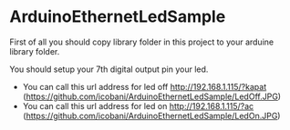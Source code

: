 # ArduinoEthernetLedSample

First of all you should copy library folder in this project to your arduine library folder.

You should setup your 7th digital output pin your led.


 - You can call this url address for led off http://192.168.1.115/?kapat
 (https://github.com/icobani/ArduinoEthernetLedSample/LedOff.JPG)
 - You can call this url address for led on http://192.168.1.115/?ac
 (https://github.com/icobani/ArduinoEthernetLedSample/LedOn.JPG)
